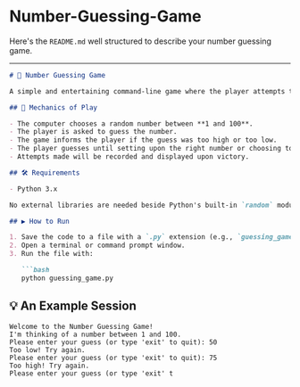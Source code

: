 # Number-Guessing-Game
Here's the `README.md` well structured to describe your number guessing game.

---

````markdown
# 🎲 Number Guessing Game

A simple and entertaining command-line game where the player attempts to guess a number that was randomly generated between 1 and 100.

## 🧠 Mechanics of Play

- The computer chooses a random number between **1 and 100**.
- The player is asked to guess the number.
- The game informs the player if the guess was too high or too low.
- The player guesses until setting upon the right number or choosing to exit.
- Attempts made will be recorded and displayed upon victory.

## 🛠️ Requirements

- Python 3.x

No external libraries are needed beside Python's built-in `random` module.

## ▶️ How to Run

1. Save the code to a file with a `.py` extension (e.g., `guessing_game.py`).
2. Open a terminal or command prompt window.
3. Run the file with:

   ```bash
   python guessing_game.py
````

## 💡 An Example Session

```text
Welcome to the Number Guessing Game!
I'm thinking of a number between 1 and 100.
Please enter your guess (or type 'exit' to quit): 50
Too low! Try again.
Please enter your guess (or type 'exit' to quit): 75
Too high! Try again.
Please enter your guess (or type 'exit' t
